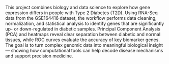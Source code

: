 This project combines biology and data science to explore how gene expression differs in people with Type 2 Diabetes (T2D). Using RNA-Seq data from the GSE164416 dataset, the workflow performs data cleaning, normalization, and statistical analysis to identify genes that are significantly up- or down-regulated in diabetic samples. Principal Component Analysis (PCA) and heatmaps reveal clear separation between diabetic and normal tissues, while ROC curves evaluate the accuracy of key biomarker genes. The goal is to turn complex genomic data into meaningful biological insight — showing how computational tools can help decode disease mechanisms and support precision medicine.
